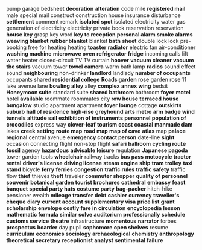 pump
garage
bedsheet
**decoration**
**alteration**
code
mile
**registered mail**
male
special mail
construct
construction
house insurance
disturbance
**settlement**
comment
remark
**isolated spot**
isolated
electricity
water
gas
generation of electricity
electricity
private
book reservation
reservation
**house key**
grasp key word
**key to reception**
**personal alarm**
**smoke alarms**
**weaving blanket**
**rubber blanket**
blanket
**bath**
**sheet**
double lock
lock
pre-booking
free for heating
heating
**toaster**
**radiator**
electric fan
air-conditioner
**washing machine**
**microwave oven**
**refrigerator**
**fridge**
incoming calls
lift
water heater
closed-circuit TV
TV
curtain
**hoover**
**vacuum cleaner**
**vacuum the stairs**
vacuum
tower
**towel**
**camera**
warm bath
lamp
**radios**
sound effect
sound
**neighbouring**
non-drinker
**landlord**
landlady
**number of occupants**
occupants
shared
**residential college**
**Roads garden**
rose garden
rose
11 lake avenue
lane
**bowling alley**
alley
**complex**
**annex**
**wing**
bedsit
**Honeymoon suite**
standard suite
**shared bathroom**
bathroom
**foyer**
**motel**
hotel
**available**
roommate
roommates
city
**row house**
**terraced house**
**bungalow**
studio apartment
apartment
**foyer**
**lounge**
cottage
**outskirts**
**suburb**
**hall of residence**
**high-rise**
**greyhound**
**arts**
**metro**
**arm badge**
**wind tunnels**
**altitude**
**sail**
**exhibition of instruments**
**personnel**
**population of crocodiles**
express way
**clover-leaf**
**tourism**
**coast**
**coastal**
**manmade dam**
lakes
**creek**
**setting**
**route map**
**road map**
**map of cave**
**atlas**
map
**palace**
**regional**
central avenue
**emergency contact person**
date-line
**sight**
occasion
connecting flight
non-stop flight
**safari**
**ballroom**
**cycling route**
**fossil**
agency
**hazardous**
**advisable**
**leisure**
regulation
**Japanese pagoda**
tower
garden tools
**wheelchair**
railway tracks
**bus pass**
**motocycle**
**tractor**
**rental**
**driver's license**
**driving license**
**steam engine ship**
**tram**
**trolley**
**taxi stand**
bicycle
**ferry**
**ferries**
**congestion**
**traffic rules**
**traffic safety**
traffic flow
**thief**
thieves
**theft**
traveler
**commuter**
**shopper**
**quality of personnel**
**souvenir**
**botanical garden**
**tourist brochures**
**cathedral**
**embassy**
**feast**
**banquet**
**special party hats**
**costume party**
**bag-packer**
hitch-hike
pensioner
wealth
**mileage**
**transfer**
**debt**
**cashier**
**currency**
**traveller's cheque**
**diary**
**current account** 
**supplementary**
**visa**
**price list**
**grant**
**scholarship**
**envelope**
**costly**
**fare**
**in circulation**
**encyclopedia**
**lesson**
**mathematic formula**
**similar**
**solve**
**auditorium**
**professionally**
**schedule**
**customs service**
**theatre**
infrastructure
**momentous**
**narrator**
forbes
**prospectus**
**boarder**
day pupil
**sophomore**
**open shelves**
resume
**curriculum**
**economics**
**sociology**
**archaeological**
**chemistry**
**anthropology**
**theoretical**
**secretary**
**receptionist**
**analyst**
**sentimental**
**failure**